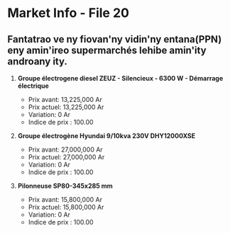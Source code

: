 # Market Info - File 20

## Fantatrao ve ny fiovan'ny vidin'ny entana(PPN) eny amin'ireo supermarchés lehibe amin'ity androany ity.

1. **Groupe électrogene diesel ZEUZ - Silencieux - 6300 W - Démarrage électrique**
   - Prix avant: 13,225,000 Ar
   - Prix actuel: 13,225,000 Ar
   - Variation: 0 Ar
   - Indice de prix : 100.00

2. **Groupe électrogène Hyundai 9/10kva 230V DHY12000XSE**
   - Prix avant: 27,000,000 Ar
   - Prix actuel: 27,000,000 Ar
   - Variation: 0 Ar
   - Indice de prix : 100.00

3. **Pilonneuse SP80-345x285 mm**
   - Prix avant: 15,800,000 Ar
   - Prix actuel: 15,800,000 Ar
   - Variation: 0 Ar
   - Indice de prix : 100.00

